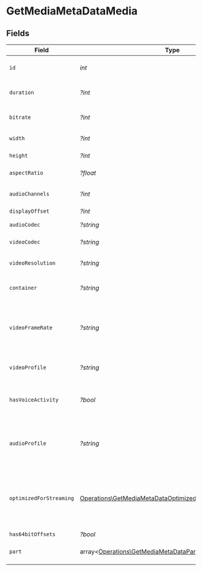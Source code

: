 # GetMediaMetaDataMedia


## Fields

| Field                                                                                                                           | Type                                                                                                                            | Required                                                                                                                        | Description                                                                                                                     | Example                                                                                                                         |
| ------------------------------------------------------------------------------------------------------------------------------- | ------------------------------------------------------------------------------------------------------------------------------- | ------------------------------------------------------------------------------------------------------------------------------- | ------------------------------------------------------------------------------------------------------------------------------- | ------------------------------------------------------------------------------------------------------------------------------- |
| `id`                                                                                                                            | *int*                                                                                                                           | :heavy_check_mark:                                                                                                              | Unique media identifier.                                                                                                        | 387322                                                                                                                          |
| `duration`                                                                                                                      | *?int*                                                                                                                          | :heavy_minus_sign:                                                                                                              | Duration of the media in milliseconds.                                                                                          | 9610350                                                                                                                         |
| `bitrate`                                                                                                                       | *?int*                                                                                                                          | :heavy_minus_sign:                                                                                                              | Bitrate in bits per second.                                                                                                     | 25512                                                                                                                           |
| `width`                                                                                                                         | *?int*                                                                                                                          | :heavy_minus_sign:                                                                                                              | Video width in pixels.                                                                                                          | 3840                                                                                                                            |
| `height`                                                                                                                        | *?int*                                                                                                                          | :heavy_minus_sign:                                                                                                              | Video height in pixels.                                                                                                         | 1602                                                                                                                            |
| `aspectRatio`                                                                                                                   | *?float*                                                                                                                        | :heavy_minus_sign:                                                                                                              | Aspect ratio of the video.                                                                                                      | 2.35                                                                                                                            |
| `audioChannels`                                                                                                                 | *?int*                                                                                                                          | :heavy_minus_sign:                                                                                                              | Number of audio channels.                                                                                                       | 6                                                                                                                               |
| `displayOffset`                                                                                                                 | *?int*                                                                                                                          | :heavy_minus_sign:                                                                                                              | N/A                                                                                                                             | 50                                                                                                                              |
| `audioCodec`                                                                                                                    | *?string*                                                                                                                       | :heavy_minus_sign:                                                                                                              | Audio codec used.                                                                                                               | eac3                                                                                                                            |
| `videoCodec`                                                                                                                    | *?string*                                                                                                                       | :heavy_minus_sign:                                                                                                              | Video codec used.                                                                                                               | hevc                                                                                                                            |
| `videoResolution`                                                                                                               | *?string*                                                                                                                       | :heavy_minus_sign:                                                                                                              | Video resolution (e.g., 4k).                                                                                                    | 4k                                                                                                                              |
| `container`                                                                                                                     | *?string*                                                                                                                       | :heavy_minus_sign:                                                                                                              | File container type.                                                                                                            | mkv                                                                                                                             |
| `videoFrameRate`                                                                                                                | *?string*                                                                                                                       | :heavy_minus_sign:                                                                                                              | Frame rate of the video. Values found include NTSC, PAL, 24p<br/>                                                               | 24p                                                                                                                             |
| `videoProfile`                                                                                                                  | *?string*                                                                                                                       | :heavy_minus_sign:                                                                                                              | Video profile (e.g., main 10).                                                                                                  | main 10                                                                                                                         |
| `hasVoiceActivity`                                                                                                              | *?bool*                                                                                                                         | :heavy_minus_sign:                                                                                                              | Indicates whether voice activity is detected.                                                                                   | false                                                                                                                           |
| `audioProfile`                                                                                                                  | *?string*                                                                                                                       | :heavy_minus_sign:                                                                                                              | The audio profile used for the media (e.g., DTS, Dolby Digital, etc.).                                                          | dts                                                                                                                             |
| `optimizedForStreaming`                                                                                                         | [Operations\GetMediaMetaDataOptimizedForStreaming1\|bool\|null](../../Models/Operations/GetMediaMetaDataOptimizedForStreaming.md) | :heavy_minus_sign:                                                                                                              | Has this media been optimized for streaming. NOTE: This can be 0, 1, false or true                                              |                                                                                                                                 |
| `has64bitOffsets`                                                                                                               | *?bool*                                                                                                                         | :heavy_minus_sign:                                                                                                              | N/A                                                                                                                             | false                                                                                                                           |
| `part`                                                                                                                          | array<[Operations\GetMediaMetaDataPart](../../Models/Operations/GetMediaMetaDataPart.md)>                                       | :heavy_minus_sign:                                                                                                              | An array of parts for this media item.                                                                                          |                                                                                                                                 |